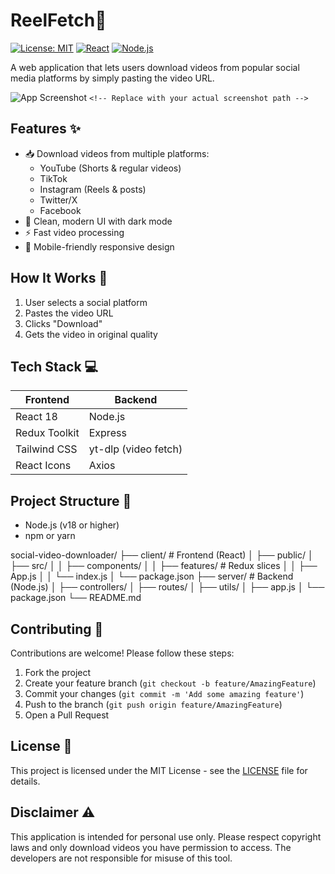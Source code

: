 # **ReelFetch**🚀

[![License: MIT](https://img.shields.io/badge/License-MIT-green.svg)](https://opensource.org/licenses/MIT)
[![React](https://img.shields.io/badge/React-18.2-blue)](https://reactjs.org/)
[![Node.js](https://img.shields.io/badge/Node.js-18.x-green)](https://nodejs.org/)

A web application that lets users download videos from popular social media platforms by simply pasting the video URL.

![App Screenshot](./screenshot.png) `<!-- Replace with your actual screenshot path -->`

## Features ✨

- 📥 Download videos from multiple platforms:
  - YouTube (Shorts & regular videos)
  - TikTok
  - Instagram (Reels & posts)
  - Twitter/X
  - Facebook
- 🌈 Clean, modern UI with dark mode
- ⚡ Fast video processing
- 📱 Mobile-friendly responsive design

## How It Works 🔧

1. User selects a social platform
2. Pastes the video URL
3. Clicks "Download"
4. Gets the video in original quality

## Tech Stack 💻

| Frontend      | Backend              |
| ------------- | -------------------- |
| React 18      | Node.js              |
| Redux Toolkit | Express              |
| Tailwind CSS  | yt-dlp (video fetch) |
| React Icons   | Axios                |

## Project Structure 📂

- Node.js (v18 or higher)
- npm or yarn

social-video-downloader/
├── client/ # Frontend (React)
│ ├── public/
│ ├── src/
│ │ ├── components/
│ │ ├── features/ # Redux slices
│ │ ├── App.js
│ │ └── index.js
│ └── package.json
├── server/ # Backend (Node.js)
│ ├── controllers/
│ ├── routes/
│ ├── utils/
│ ├── app.js
│ └── package.json
└── README.md

## Contributing 🤝

Contributions are welcome! Please follow these steps:

1. Fork the project
2. Create your feature branch (`git checkout -b feature/AmazingFeature`)
3. Commit your changes (`git commit -m 'Add some amazing feature'`)
4. Push to the branch (`git push origin feature/AmazingFeature`)
5. Open a Pull Request

## License 📄

This project is licensed under the MIT License - see the [LICENSE](https://LICENSE) file for details.

## Disclaimer ⚠️

This
application is intended for personal use only. Please respect copyright
laws and only download videos you have permission to access. The
developers are not responsible for misuse of this tool.
